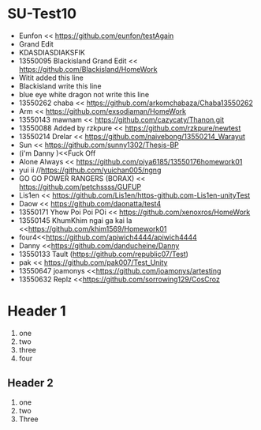 # SU-Test10
- Eunfon << https://github.com/eunfon/testAgain
- Grand Edit
- KDASDIASDIAKSFIK
- 13550095 Blackisland Grand Edit << https://github.com/Blackisland/HomeWork
- Witit added this line
- Blackisland write this line 
- blue eye white dragon not write this line
- 13550262 chaba << https://github.com/arkomchabaza/Chaba13550262
- Arm << https://github.com/exsodiaman/HomeWork
- 13550143 mawnam << https://github.com/cazycaty/Thanon.git
- 13550088 Added by rzkpure << https://github.com/rzkpure/newtest
- 13550214 Drelar << https://github.com/naivebong/13550214_Warayut
- Sun << https://github.com/sunny1302/Thesis-BP
- (i'm Danny )<<Fuck Off
- Alone Always << https://github.com/piya6185/13550176homework01
- yui ii //https://github.com/yuichan005/ngng
- GO GO POWER RANGERS (BORAX) << https://github.com/petchssss/GUFUP
- Lis1en << https://github.com/Lis1en/https-github.com-Lis1en-unityTest
- Daow << https://github.com/daonatta/test4
- 13550171 Yhow Poi Poi POi << https://github.com/xenoxros/HomeWork
- 13550145 KhumKhim ngai ga kai la <<https://github.com/khim1569/Homework01
- four4<<https://github.com/apiwich4444/apiwich4444
- Danny <<https://github.com/danducheine/Danny
- 13550133 Tault (https://github.com/republic07/Test)
- pak << https://github.com/pak007/Test_Unity
- 13550647 joamonys <<https://github.com/joamonys/artesting
- 13550632 Replz <<https://github.com/sorrowing129/CosCroz


# Header 1
1. one
2. two
3. three
4. four

## Header 2
1. one
1. two
1. Three

